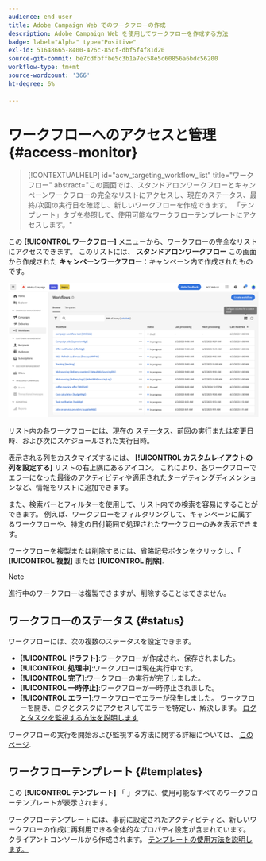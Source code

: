 ```yaml
---
audience: end-user
title: Adobe Campaign Web でのワークフローの作成
description: Adobe Campaign Web を使用してワークフローを作成する方法
badge: label="Alpha" type="Positive"
exl-id: 51648665-8400-426c-85cf-dbf5f4f81d20
source-git-commit: be7cdfbffbe5c3b1a7ec58e5c60856a6bdc56200
workflow-type: tm+mt
source-wordcount: '366'
ht-degree: 6%

---
```


# ワークフローへのアクセスと管理 {#access-monitor}

>[!CONTEXTUALHELP]
>id="acw_targeting_workflow_list"
>title="ワークフロー"
>abstract="この画面では、スタンドアロンワークフローとキャンペーンワークフローの完全なリストにアクセスし、現在のステータス、最終/次回の実行日を確認し、新しいワークフローを作成できます。 「テンプレート」タブを参照して、使用可能なワークフローテンプレートにアクセスします。"

この **[!UICONTROL ワークフロー]** メニューから、ワークフローの完全なリストにアクセスできます。 このリストには、 **スタンドアロンワークフロー** この画面から作成された **キャンペーンワークフロー**：キャンペーン内で作成されたものです。

![](assets/workflow-list.png)

リスト内の各ワークフローには、現在の [ステータス](#status)、前回の実行または変更日時、および次にスケジュールされた実行日時。

表示される列をカスタマイズするには、 **[!UICONTROL カスタムレイアウトの列を設定する]** リストの右上隅にあるアイコン。 これにより、各ワークフローでエラーになった最後のアクティビティや適用されたターゲティングディメンションなど、情報をリストに追加できます。

また、検索バーとフィルターを使用して、リスト内での検索を容易にすることができます。 例えば、ワークフローをフィルタリングして、キャンペーンに属するワークフローや、特定の日付範囲で処理されたワークフローのみを表示できます。

ワークフローを複製または削除するには、省略記号ボタンをクリックし、「 **[!UICONTROL 複製]** または **[!UICONTROL 削除]**.

>[!NOTE]
>
>進行中のワークフローは複製できますが、削除することはできません。

## ワークフローのステータス {#status}

ワークフローには、次の複数のステータスを設定できます。

* **[!UICONTROL ドラフト]**:ワークフローが作成され、保存されました。
* **[!UICONTROL 処理中]**:ワークフローは現在実行中です。
* **[!UICONTROL 完了]**:ワークフローの実行が完了しました。
* **[!UICONTROL 一時停止]**:ワークフローが一時停止されました。
* **[!UICONTROL エラー]**:ワークフローでエラーが発生しました。 ワークフローを開き、ログとタスクにアクセスしてエラーを特定し、解決します。 [ログとタスクを監視する方法を説明します](start-monitor-workflows.md#logs-tasks)

ワークフローの実行を開始および監視する方法に関する詳細については、 [このページ](start-monitor-workflows.md).

## ワークフローテンプレート {#templates}

この **[!UICONTROL テンプレート]** 「 」タブに、使用可能なすべてのワークフローテンプレートが表示されます。

ワークフローテンプレートには、事前に設定されたアクティビティと、新しいワークフローの作成に再利用できる全体的なプロパティ設定が含まれています。 クライアントコンソールから作成されます。 [テンプレートの使用方法を説明します。](https://experienceleague.adobe.com/docs/campaign/automation/workflows/introduction/build-a-workflow.html#workflow-templates)

